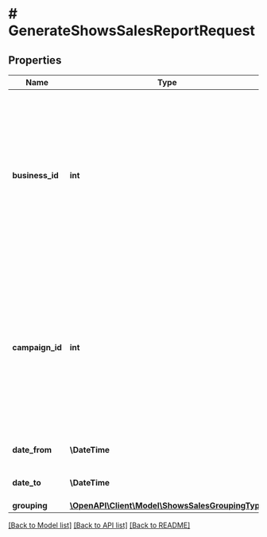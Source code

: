 # # GenerateShowsSalesReportRequest

## Properties

Name | Type | Description | Notes
------------ | ------------- | ------------- | -------------
**business_id** | **int** | Идентификатор кабинета.  Указывается, если нужно составить отчет по всем магазинам в кабинете. В запросе обязательно должен быть либо &#x60;businessID&#x60;, либо &#x60;campaignId&#x60;, но не оба сразу. | [optional]
**campaign_id** | **int** | Идентификатор кампании.  Указывается, если нужно составить отчет по конкретному магазину. В запросе обязательно должен быть либо &#x60;businessID&#x60;, либо &#x60;campaignId&#x60;, но не оба сразу. | [optional]
**date_from** | **\DateTime** | Начало периода, включительно. |
**date_to** | **\DateTime** | Конец периода, включительно. |
**grouping** | [**\OpenAPI\Client\Model\ShowsSalesGroupingType**](ShowsSalesGroupingType.md) |  |

[[Back to Model list]](../../README.md#models) [[Back to API list]](../../README.md#endpoints) [[Back to README]](../../README.md)
